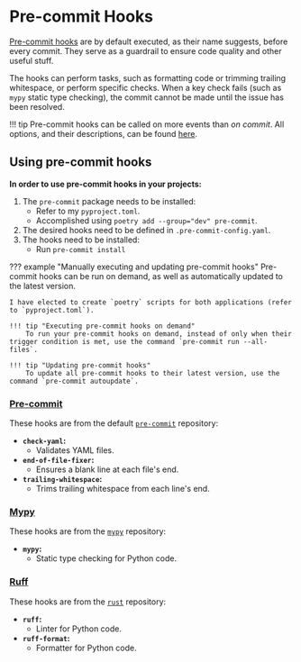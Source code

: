 # Pre-commit Hooks

[Pre-commit hooks](https://pre-commit.com/) are by default executed, as their name suggests, before every commit. They serve as a guardrail to ensure code quality and other useful stuff.

The hooks can perform tasks, such as formatting code or trimming trailing whitespace, or perform specific checks. When a key check fails (such as `mypy` static type checking), the commit cannot be made until the issue has been resolved.

!!! tip
    Pre-commit hooks can be called on more events than *on commit*. All options, and their descriptions, can be found [here](https://pre-commit.com/#supported-git-hooks).

## Using pre-commit hooks

**In order to use pre-commit hooks in your projects:**

1. The `pre-commit` package needs to be installed:
      + Refer to my `pyproject.toml`.
      + Accomplished using `poetry add --group="dev" pre-commit`.
2. The desired hooks need to be defined in `.pre-commit-config.yaml`.
3. The hooks need to be installed:
     + Run `pre-commit install`

??? example "Manually executing and updating pre-commit hooks"
    Pre-commit hooks can be run on demand, as well as automatically updated to the latest version.

    I have elected to create `poetry` scripts for both applications (refer to `pyproject.toml`).

    !!! tip "Executing pre-commit hooks on demand"
        To run your pre-commit hooks on demand, instead of only when their trigger condition is met, use the command `pre-commit run --all-files`.

    !!! tip "Updating pre-commit hooks"
        To update all pre-commit hooks to their latest version, use the command `pre-commit autoupdate`.

### [Pre-commit](https://github.com/pre-commit)

These hooks are from the default [`pre-commit`](https://github.com/pre-commit/pre-commit-hooks) repository:

+ **`check-yaml`:**
    + Validates YAML files.
+ **`end-of-file-fixer`:**
    + Ensures a blank line at each file's end.
+ **`trailing-whitespace`:**
    + Trims trailing whitespace from each line's end.

### [Mypy](https://mypy-lang.org/)

These hooks are from the [`mypy`](https://github.com/pre-commit/mirrors-mypy) repository:

+ **`mypy`:**
    + Static type checking for Python code.

### [Ruff](https://docs.astral.sh/ruff/)

These hooks are from the [`rust`](https://github.com/astral-sh/ruff-pre-commit) repository:

+ **`ruff`:**
    + Linter for Python code.
+ **`ruff-format`:**
    + Formatter for Python code.
